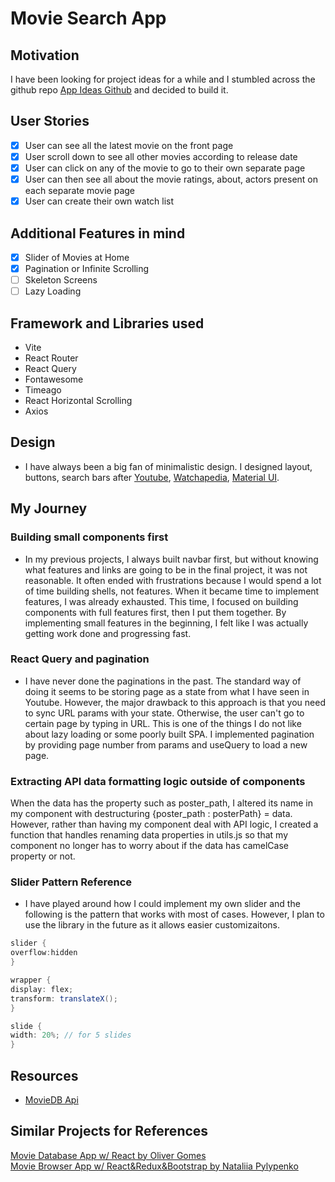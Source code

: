 # Movie Search App

## Motivation

I have been looking for project ideas for a while and I stumbled across the github repo [App Ideas Github](https://github.com/florinpop17/app-ideas/blob/master/Projects/3-Advanced/Movie-App.md) and decided to build it.

## User Stories

- [x] User can see all the latest movie on the front page
- [x] User scroll down to see all other movies according to release date
- [x] User can click on any of the movie to go to their own separate page
- [x] User can then see all about the movie ratings, about, actors present on each separate movie page
- [x] User can create their own watch list

## Additional Features in mind

- [x] Slider of Movies at Home
- [x] Pagination or Infinite Scrolling
- [ ] Skeleton Screens
- [ ] Lazy Loading

## Framework and Libraries used

- Vite
- React Router
- React Query
- Fontawesome
- Timeago
- React Horizontal Scrolling
- Axios

## Design

- I have always been a big fan of minimalistic design. I designed layout, buttons, search bars after [Youtube](https://youtube.com/), [Watchapedia](https://pedia.watcha.com/), [Material UI](https://mui.com/).

## My Journey

### Building small components first

- In my previous projects, I always built navbar first, but without knowing what features and links are going to be in the final project, it was not reasonable. It often ended with frustrations because I would spend a lot of time building shells, not features. When it became time to implement features, I was already exhausted. This time, I focused on building components with full features first, then I put them together. By implementing small features in the beginning, I felt like I was actually getting work done and progressing fast.

### React Query and pagination

- I have never done the paginations in the past. The standard way of doing it seems to be storing page as a state from what I have seen in Youtube. However, the major drawback to this approach is that you need to sync URL params with your state. Otherwise, the user can't go to certain page by typing in URL. This is one of the things I do not like about lazy loading or some poorly built SPA. I implemented pagination by providing page number from params and useQuery to load a new page.

### Extracting API data formatting logic outside of components

When the data has the property such as poster_path, I altered its name in my component with destructuring {poster_path : posterPath} = data. However, rather than having my component deal with API logic, I created a function that handles renaming data properties in utils.js so that my component no longer has to worry about if the data has camelCase property or not.

### Slider Pattern Reference

- I have played around how I could implement my own slider and the following is the pattern that works with most of cases. However, I plan to use the library in the future as it allows easier customizaitons.

```cs
slider {
overflow:hidden
}

wrapper {
display: flex;
transform: translateX();
}

slide {
width: 20%; // for 5 slides
}
```

## Resources

- [MovieDB Api](https://developers.themoviedb.org/3)

## Similar Projects for References

[Movie Database App w/ React by Oliver Gomes](http://phobic-heat.surge.sh/)  
[Movie Browser App w/ React&Redux&Bootstrap by Nataliia Pylypenko](https://api-cinema-10d15.firebaseapp.com/)

